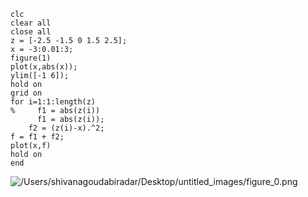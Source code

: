 ```matlab:Code
clc
clear all
close all
z = [-2.5 -1.5 0 1.5 2.5];
x = -3:0.01:3;
figure(1)
plot(x,abs(x));
ylim([-1 6]);
hold on
grid on
for i=1:1:length(z)
%     f1 = abs(z(i))
      f1 = abs(z(i)); 
    f2 = (z(i)-x).^2;
f = f1 + f2;
plot(x,f)
hold on
end
```

![/Users/shivanagoudabiradar/Desktop/untitled_images/figure_0.png
](https://github.com/ShivanB/Shivan-Biradar/blob/master/figure_0.png
)
